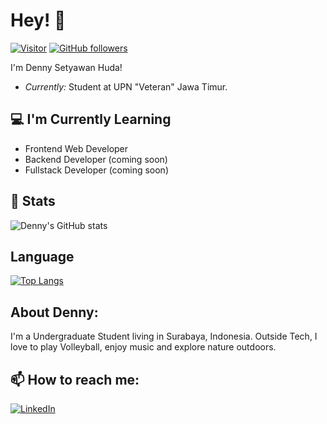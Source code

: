 <h1>Hey! 👋</h1>

[![Visitor](https://visitor-badge.laobi.icu/badge?page_id=dennyshuda)](https://github.com/dennyshuda) [![GitHub followers](https://img.shields.io/github/followers/dennyshuda.svg?style=social&label=Follow)](https://github.com/dennyshuda?tab=followers)

I'm Denny Setyawan Huda!

- <i>Currently:</i> Student at UPN "Veteran" Jawa Timur.

<h2>💻 I'm Currently Learning</h2>

- Frontend Web Developer
- Backend Developer (coming soon)
- Fullstack Developer (coming soon)

<h2>👀 Stats</h2>

![Denny's GitHub stats](https://github-readme-stats.vercel.app/api?username=dennyshuda&show_icons=true&theme=transparent)

<h2>Language</h2>

[![Top Langs](https://github-readme-stats.vercel.app/api/top-langs/?username=dennyshuda&layout=compact)](https://github.com/dennyshuda/github-readme-stats)

<h2> About Denny:</h2>

I'm a Undergraduate Student living in Surabaya, Indonesia. Outside Tech, I love to play Volleyball, enjoy music and explore nature outdoors.

<h2>📫 How to reach me:</h2>

<a href="https://www.linkedin.com/in/dennyshuda/">![LinkedIn](https://img.shields.io/badge/LinkedIn-0077B5?style=for-the-badge&logo=linkedin&logoColor=white)</a>
